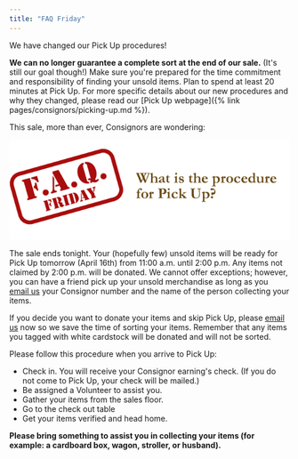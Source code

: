 ```yaml
---
title: "FAQ Friday"
---
```


We have changed our Pick Up procedures!

**We can no longer guarantee a complete sort at the end of our sale.** (It's still our goal though!) Make sure you're prepared for the time commitment and responsibility of finding your unsold items. Plan to spend at least 20 minutes at Pick Up. For more specific details about our new procedures and why they changed, please read our [Pick Up webpage]({% link pages/consignors/picking-up.md %}).

This sale, more than ever, Consignors are wondering:

![](/img/blog/FAQ_Fridays-pick-up.png)

The sale ends tonight. Your (hopefully few) unsold items will be ready for Pick Up tomorrow (April 16th) from 11:00 a.m. until 2:00 p.m. Any items not claimed by 2:00 p.m. will be donated. We cannot offer exceptions; however, you can have a friend pick up your unsold merchandise as long as you [email us](mailto:info@boutiqueforaweek.com) your Consignor number and the name of the person collecting your items.

If you decide you want to donate your items and skip Pick Up, please [email us](mailto:info@boutiqueforaweek.com) now so we save the time of sorting your items. Remember that any items you tagged with white cardstock will be donated and will not be sorted.

Please follow this procedure when you arrive to Pick Up:

* Check in. You will receive your Consignor earning's check. (If you do not come to Pick Up, your check will be mailed.)
* Be assigned a Volunteer to assist you.
* Gather your items from the sales floor.
* Go to the check out table
* Get your items verified and head home.

**Please bring something to assist you in collecting your items (for example: a cardboard box, wagon, stroller, or husband).**
